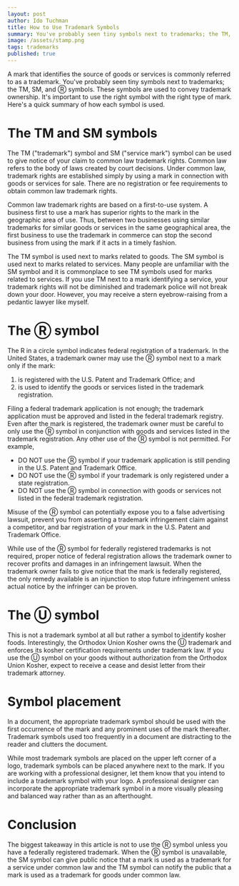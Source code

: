 ```yaml
---
layout: post
author: Ido Tuchman
title: How to Use Trademark Symbols
summary: You've probably seen tiny symbols next to trademarks; the TM, SM, and Ⓡ symbols. These symbols are used to convey trademark ownership. It's important to use the right symbol with the right type of mark. Here's a quick summary of how each symbol is used.
image: /assets/stamp.png
tags: trademarks
published: true
---
```

A mark that identifies the source of goods or services is commonly referred to as a trademark. You've probably seen tiny symbols next to trademarks; the TM, SM, and Ⓡ symbols. These symbols are used to convey trademark ownership. It's important to use the right symbol with the right type of mark. Here's a quick summary of how each symbol is used.

# The TM and SM symbols
The TM ("trademark") symbol and SM ("service mark") symbol can be used to give notice of your claim to common law trademark rights. Common law refers to the body of laws created by court decisions. Under common law, trademark rights are established simply by using a mark in connection with goods or services for sale. There are no registration or fee requirements to obtain common law trademark rights.

Common law trademark rights are based on a first-to-use system. A business first to use a mark has superior rights to the mark in the geographic area of use. Thus, between two businesses using similar trademarks for similar goods or services in the same geographical area, the first business to use the trademark in commerce can stop the second business from using the mark if it acts in a timely fashion.

The TM symbol is used next to marks related to goods. The SM symbol is used next to marks related to services. Many people are unfamiliar with the SM symbol and it is commonplace to see TM symbols used for marks related to services. If you use TM next to a mark identifying a service, your trademark rights will not be diminished and trademark police will not break down your door. However, you may receive a stern eyebrow-raising from a pedantic lawyer like myself.

# The Ⓡ symbol
The R in a circle symbol indicates federal registration of a trademark. In the United States, a trademark owner may use the Ⓡ symbol next to a mark only if the mark:

1. is registered with the U.S. Patent and Trademark Office; and
2. is used to identify the goods or services listed in the trademark registration.

Filing a federal trademark application is not enough; the trademark application must be approved and listed in the federal trademark registry. Even after the mark is registered, the trademark owner must be careful to only use the Ⓡ symbol in conjunction with goods and services listed in the trademark registration. Any other use of the Ⓡ symbol is not permitted. For example,

*  DO NOT use the Ⓡ symbol if your trademark application is still pending in the U.S. Patent and Trademark Office.
*  DO NOT use the Ⓡ symbol if your trademark is only registered under a state registration. 
*  DO NOT use the Ⓡ symbol in connection with goods or services not listed in the federal trademark registration.

Misuse of the Ⓡ symbol can potentially expose you to a false advertising lawsuit, prevent you from asserting a trademark infringement claim against a competitor, and bar registration of your mark in the U.S. Patent and Trademark Office.

While use of the Ⓡ symbol for federally registered trademarks is not required, proper notice of federal registration allows the trademark owner to recover profits and damages in an infringement lawsuit. When the trademark owner fails to give notice that the mark is federally registered, the only remedy available is an injunction to stop future infringement unless actual notice by the infringer can be proven.

# The Ⓤ symbol
This is not a trademark symbol at all but rather a symbol to identify kosher foods. Interestingly, the Orthodox Union Kosher owns the Ⓤ trademark and enforces its kosher certification requirements under trademark law. If you use the Ⓤ symbol on your goods without authorization from the Orthodox Union Kosher, expect to receive a cease and desist letter from their trademark attorney.

# Symbol placement
In a document, the appropriate trademark symbol should be used with the first occurrence of the mark and any prominent uses of the mark thereafter. Trademark symbols used too frequently in a document are distracting to the reader and clutters the document.

While most trademark symbols are placed on the upper left corner of a logo, trademark symbols can be placed anywhere next to the mark. If you are working with a professional designer, let them know that you intend to include a trademark symbol with your logo. A professional designer can incorporate the appropriate trademark symbol in a more visually pleasing and balanced way rather than as an afterthought.

# Conclusion
The biggest takeaway in this article is not to use the Ⓡ symbol unless you have a federally registered trademark. When the Ⓡ symbol is unavailable, the SM symbol can give public notice that a mark is used as a trademark for a service under common law and the TM symbol can notify the public that a mark is used as a trademark for goods under common law.